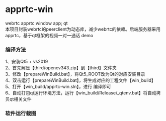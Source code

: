 # apprtc-win

webrtc apprtc window app; qt  
本项目封装webrtc的peerclient为动态库，减少webrtc的依赖。后端服务器采用apprtc，基于qt框架的视频一对一通话 demo

### 编译方法
1、安装Qt5 + vs2019   
2、首先解压【third/opencv343.zip】到【third】文件夹   
3、修改【prepareWinBuild.bat】，将Qt5_ROOT改为Qt的对应安装目录  
4、双击运行【prepareWinBuild.bat】，将生成对应的工程文件【win_build】  
5、打开【win_build/apprtc-win.sln】，进行 编译即可  
6、自动打包qt运行环境方法，运行【win_build/Release/_qtenv.bat】将自动拷贝qt相关文件


### 软件运行截图
![]()